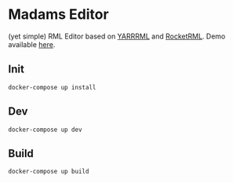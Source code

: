 # Madams Editor

(yet simple) RML Editor based on [YARRRML](http://rml.io/yarrrml/) and [RocketRML](https://github.com/semantifyit/RocketRML). Demo available [here](http://rml.io/yarrrml/).

## Init

`docker-compose up install`

## Dev

`docker-compose up dev`

## Build

`docker-compose up build`